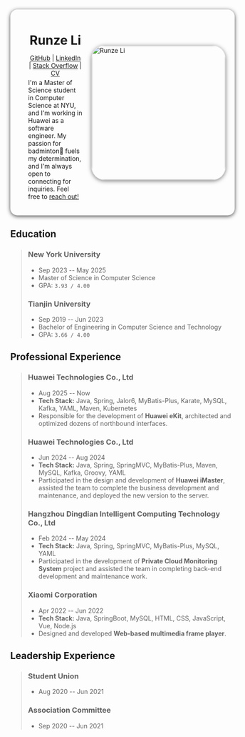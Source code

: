 <div style="display: flex; padding: 0 20px; border-radius: 1rem; box-shadow: 0 2px 10px rgba(0, 0, 0, 0.7);">
  <div style="flex: 7; padding: 20px;">
    <h1 style="text-align: center; margin-top: 32px; margin-bottom: -10px">Runze Li</h1>
    <p style="text-align: center; margin-top: 24px; margin-bottom: -10px">
      <a href="https://github.com/lllirunze">GitHub</a> | <a href="https://www.linkedin.com/in/runzeli2001/">LinkedIn</a> | <a href="https://stackoverflow.com/users/21977543/lllirunze">Stack Overflow</a> | <a href="/docs/resume.pdf">CV</a>
    </p>
    <p>I'm a Master of Science student in Computer Science at NYU, and I'm working in Huawei as a software engineer. My passion for badminton🏸 fuels my determination, and I'm always open to connecting for inquiries. Feel free to <a href="mailto:lirunze.me@gmail.com">reach out!</a></p>
  </div>
  <div style="flex: 3; border-radius: 1rem; display: flex; justify-content: center; align-items: center;">
    <img style="width: 300px; border-radius: 10%; object-fit: cover; border: 1px solid #ddd; box-shadow: 0 2px 10px rgba(0, 0, 0, 0.5);" src="/profile/suit.jpg" alt="Runze Li">
  </div>
</div>

## Education

> ### New York University
>
> - Sep 2023 -- May 2025
> - Master of Science in Computer Science
> - GPA: `3.93 / 4.00`
> 
> ### Tianjin University
>
> - Sep 2019 -- Jun 2023
> - Bachelor of Engineering in Computer Science and Technology
> - GPA: `3.66 / 4.00`

## Professional Experience

> ### Huawei Technologies Co., Ltd
>
> - Aug 2025 -- Now
> - **Tech Stack:** Java, Spring, Jalor6, MyBatis-Plus, Karate, MySQL, Kafka, YAML, Maven, Kubernetes
> - Responsible for the development of **Huawei eKit**, architected and optimized dozens of northbound interfaces.
> 
> ### Huawei Technologies Co., Ltd
>
> - Jun 2024 -- Aug 2024
> - **Tech Stack:** Java, Spring, SpringMVC, MyBatis-Plus, Maven, MySQL, Kafka, Groovy, YAML
> - Participated in the design and development of **Huawei iMaster**, assisted the team to complete the business development and maintenance, and deployed the new version to the server.
> 
> ### Hangzhou Dingdian Intelligent Computing Technology Co., Ltd
>
> - Feb 2024 -- May 2024
> - **Tech Stack:** Java, Spring, SpringMVC, MyBatis-Plus, MySQL, YAML
> - Participated in the development of **Private Cloud Monitoring System** project and assisted the team in completing back-end development and maintenance work.
> 
> ### Xiaomi Corporation
>
> - Apr 2022 -- Jun 2022
> - **Tech Stack:** Java, SpringBoot, MySQL, HTML, CSS, JavaScript, Vue, Node.js
> - Designed and developed **Web-based multimedia frame player**.

## Leadership Experience

> ### Student Union
>
> - Aug 2020 -- Jun 2021
> 
> ### Association Committee
>
> - Sep 2020 -- Jun 2021

<!-- This is the demo site for [Fuwari](https://github.com/saicaca/fuwari).

::github{repo="saicaca/fuwari"}

> ### Sources of images used in this site
> - [Unsplash](https://unsplash.com/)
> - [星と少女](https://www.pixiv.net/artworks/108916539) by [Stella](https://www.pixiv.net/users/93273965)
> - [Rabbit - v1.4 Showcase](https://civitai.com/posts/586908) by [Rabbit_YourMajesty](https://civitai.com/user/Rabbit_YourMajesty) -->
